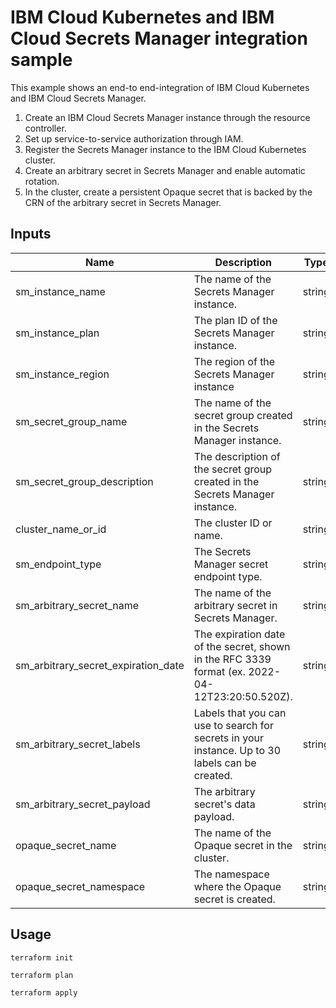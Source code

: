 # IBM Cloud Kubernetes and IBM Cloud Secrets Manager integration sample

This example shows an end-to end-integration of IBM Cloud Kubernetes and IBM Cloud Secrets Manager.

1. Create an IBM Cloud Secrets Manager instance through the resource controller.
2. Set up service-to-service authorization through IAM.
3. Register the Secrets Manager instance to the IBM Cloud Kubernetes cluster.
4. Create an arbitrary secret in Secrets Manager and enable automatic rotation.
5. In the cluster, create a persistent Opaque secret that is backed by the CRN of the arbitrary secret in Secrets Manager.


<!-- BEGINNING OF PRE-COMMIT-TERRAFORM DOCS HOOK -->
## Inputs

| Name          | Description                                           | Type   | Default        | Required |
|---------------|-------------------------------------------------------|--------|----------------|----------|
| sm_instance_name      | The name of the Secrets Manager instance.                            | string | n/a            | yes      |
| sm_instance_plan   | The plan ID of the Secrets Manager instance.               | string | n/a            | yes      |
| sm_instance_region    | The region of the Secrets Manager instance      | string | trial            | no      |
| sm_secret_group_name     | The name of the secret group created in the Secrets Manager instance.          | string | n/a | yes       |
| sm_secret_group_description     | The description of the secret group created in the Secrets Manager instance.          | string | n/a | no       |
| cluster_name_or_id     | The cluster ID or name.         | string | n/a | yes       |
| sm_endpoint_type     | The Secrets Manager secret endpoint type.          | string | `public` or `private` | no       |
| sm_arbitrary_secret_name     | The name of the arbitrary secret in Secrets Manager.          | string | n/a | yes       |
| sm_arbitrary_secret_expiration_date     | The expiration date of the secret, shown in the RFC 3339 format (ex. 2022-04-12T23:20:50.520Z).         | string | n/a | yes       |
| sm_arbitrary_secret_labels     | Labels that you can use to search for secrets in your instance. Up to 30 labels can be created.         | string | ["dev", "stage] | no       |
| sm_arbitrary_secret_payload     | The arbitrary secret's data payload.         | string | ibm-cert-store | no       |
| opaque_secret_name     | The name of the Opaque secret in the cluster.        | string | n/a | no       |
| opaque_secret_namespace     | The namespace where the Opaque secret is created.      | string | default | no       |

<!-- END OF PRE-COMMIT-TERRAFORM DOCS HOOK -->


## Usage
```
terraform init

terraform plan

terraform apply
```
